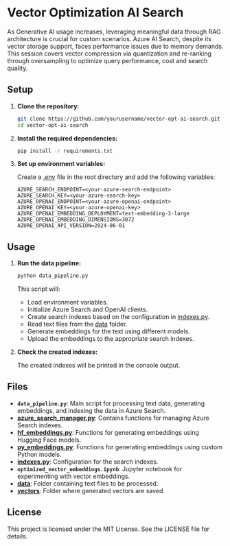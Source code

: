 # Vector Optimization AI Search

As Generative AI usage increases, leveraging meaningful data through RAG architecture is crucial for custom scenarios. Azure AI Search, despite its vector storage support, faces performance issues due to memory demands. This session covers vector compression via quantization and re-ranking through oversampling to optimize query performance, cost and search quality.


## Setup

1. **Clone the repository:**

    ```sh
    git clone https://github.com/yourusername/vector-opt-ai-search.git
    cd vector-opt-ai-search
    ```

2. **Install the required dependencies:**

    ```sh
    pip install -r requirements.txt
    ```

3. **Set up environment variables:**

    Create a [.env](http://_vscodecontentref_/11) file in the root directory and add the following variables:

    ```env
    AZURE_SEARCH_ENDPOINT=<your-azure-search-endpoint>
    AZURE_SEARCH_KEY=<your-azure-search-key>
    AZURE_OPENAI_ENDPOINT=<your-azure-openai-endpoint>
    AZURE_OPENAI_KEY=<your-azure-openai-key>
    AZURE_OPENAI_EMBEDDING_DEPLOYMENT=text-embedding-3-large
    AZURE_OPENAI_EMBEDDING_DIMENSIONS=3072
    AZURE_OPENAI_API_VERSION=2024-06-01
    ```

## Usage

1. **Run the data pipeline:**

    ```sh
    python data_pipeline.py
    ```

    This script will:
    - Load environment variables.
    - Initialize Azure Search and OpenAI clients.
    - Create search indexes based on the configuration in [indexes.py](http://_vscodecontentref_/12).
    - Read text files from the [data](http://_vscodecontentref_/13) folder.
    - Generate embeddings for the text using different models.
    - Upload the embeddings to the appropriate search indexes.

2. **Check the created indexes:**

    The created indexes will be printed in the console output.

## Files

- **`data_pipeline.py`**: Main script for processing text data, generating embeddings, and indexing the data in Azure Search.
- **[azure_search_manager.py](http://_vscodecontentref_/14)**: Contains functions for managing Azure Search indexes.
- **[hf_embeddings.py](http://_vscodecontentref_/15)**: Functions for generating embeddings using Hugging Face models.
- **[py_embeddings.py](http://_vscodecontentref_/16)**: Functions for generating embeddings using custom Python models.
- **[indexes.py](http://_vscodecontentref_/17)**: Configuration for the search indexes.
- **`optimized_vector_embeddings.ipynb`**: Jupyter notebook for experimenting with vector embeddings.
- **[data](http://_vscodecontentref_/18)**: Folder containing text files to be processed.
- **[vectors](http://_vscodecontentref_/19)**: Folder where generated vectors are saved.

## License

This project is licensed under the MIT License. See the LICENSE file for details.